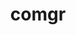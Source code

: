 ---
title: "comgr"
layout: cache
categories: [package, develop]
meta: {"versions": ["5.4.3", "5.7.1", "6.0.0"], "compilers": ["gcc@=11.3.0", "gcc@=11.4.0"], "oss": ["ubuntu20.04", "ubuntu22.04"], "platforms": ["linux"], "targets": ["x86_64_v3"], "stacks": ["e4s", "ml-linux-x86_64-rocm", "root"], "num_specs": 6, "num_specs_by_stack": {"e4s": 4, "root": 6, "ml-linux-x86_64-rocm": 2}}
spec_details: [{"hash": "mlmrqzue73dtii3fpsp7po4xqhkfejuw", "compiler": "gcc@=11.4.0", "versions": ["6.0.0"], "os": "ubuntu20.04", "platform": "linux", "target": "x86_64_v3", "variants": ["build_system=cmake", "build_type=Release", "generator=make", "~ipo"], "stacks": ["e4s", "root"], "size": "-", "tarball": "https://binaries.spack.io/develop/build_cache/linux-ubuntu20.04-x86_64_v3/gcc-11.4.0/comgr-6.0.0/linux-ubuntu20.04-x86_64_v3-gcc-11.4.0-comgr-6.0.0-mlmrqzue73dtii3fpsp7po4xqhkfejuw.spack"}, {"hash": "fkxbj73tyeg2fp5lxdljkmrnpu4xheqp", "compiler": "gcc@=11.4.0", "versions": ["5.4.3"], "os": "ubuntu20.04", "platform": "linux", "target": "x86_64_v3", "variants": ["build_system=cmake", "build_type=Release", "generator=make", "~ipo"], "stacks": ["e4s", "root"], "size": "-", "tarball": "https://binaries.spack.io/develop/build_cache/linux-ubuntu20.04-x86_64_v3/gcc-11.4.0/comgr-5.4.3/linux-ubuntu20.04-x86_64_v3-gcc-11.4.0-comgr-5.4.3-fkxbj73tyeg2fp5lxdljkmrnpu4xheqp.spack"}, {"hash": "qqxemsmhahwiofm4wmwq72iibssvblrs", "compiler": "gcc@=11.4.0", "versions": ["5.7.1"], "os": "ubuntu20.04", "platform": "linux", "target": "x86_64_v3", "variants": ["build_system=cmake", "build_type=Release", "generator=make", "~ipo"], "stacks": ["e4s", "root"], "size": "-", "tarball": "https://binaries.spack.io/develop/build_cache/linux-ubuntu20.04-x86_64_v3/gcc-11.4.0/comgr-5.7.1/linux-ubuntu20.04-x86_64_v3-gcc-11.4.0-comgr-5.7.1-qqxemsmhahwiofm4wmwq72iibssvblrs.spack"}, {"hash": "667vwa2nfracqstswjyexi33fmv7fapt", "compiler": "gcc@=11.4.0", "versions": ["5.4.3"], "os": "ubuntu20.04", "platform": "linux", "target": "x86_64_v3", "variants": ["build_system=cmake", "build_type=Release", "generator=make", "~ipo"], "stacks": ["e4s", "root"], "size": "-", "tarball": "https://binaries.spack.io/develop/build_cache/linux-ubuntu20.04-x86_64_v3/gcc-11.4.0/comgr-5.4.3/linux-ubuntu20.04-x86_64_v3-gcc-11.4.0-comgr-5.4.3-667vwa2nfracqstswjyexi33fmv7fapt.spack"}, {"hash": "xzpmbgnlg3uzgzoumhwci2kos35oof44", "compiler": "gcc@=11.3.0", "versions": ["5.7.1"], "os": "ubuntu22.04", "platform": "linux", "target": "x86_64_v3", "variants": ["build_system=cmake", "build_type=Release", "generator=make", "~ipo"], "stacks": ["root", "ml-linux-x86_64-rocm"], "size": "-", "tarball": "https://binaries.spack.io/develop/build_cache/linux-ubuntu22.04-x86_64_v3/gcc-11.3.0/comgr-5.7.1/linux-ubuntu22.04-x86_64_v3-gcc-11.3.0-comgr-5.7.1-xzpmbgnlg3uzgzoumhwci2kos35oof44.spack"}, {"hash": "i3xcxdbgl5qk7a4upeqnggi45nz6gree", "compiler": "gcc@=11.4.0", "versions": ["6.0.0"], "os": "ubuntu22.04", "platform": "linux", "target": "x86_64_v3", "variants": ["build_system=cmake", "build_type=Release", "generator=make", "~ipo"], "stacks": ["root", "ml-linux-x86_64-rocm"], "size": "-", "tarball": "https://binaries.spack.io/develop/build_cache/linux-ubuntu22.04-x86_64_v3/gcc-11.4.0/comgr-6.0.0/linux-ubuntu22.04-x86_64_v3-gcc-11.4.0-comgr-6.0.0-i3xcxdbgl5qk7a4upeqnggi45nz6gree.spack"}]
---